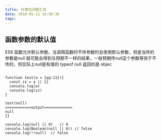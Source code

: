 ```yaml
---
title: JS常见问题汇总
date: 2018-05-11 14:58:36
tags:
---
```

## 函数参数的默认值
ES6 函数允许默认参数，当调用函数时不传参数时会使用默认参数，但是当传的参数是*null* 就可能会得到与预期不一样的结果，一般预期传*null*这个参数等效于不传的，但实际上*null*是有值的  typeof null  返回的是 objec

```

function test(a = {qq:11}){
  const zz = a || {}
  console.log(a)
  console.log(zz)
}

test(null)
============output=============
null
{}
```

```
console.log(null || 0)   // 0
console.log(Boolean(null || 0)) // false
console.log(!!null)  // false
````
